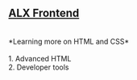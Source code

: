 ## <ins>**ALX Frontend**</ins><br>
<br>
*Learning more on HTML and CSS*<br>
<br>
1. Advanced HTML<br>
2. Developer tools<br>
